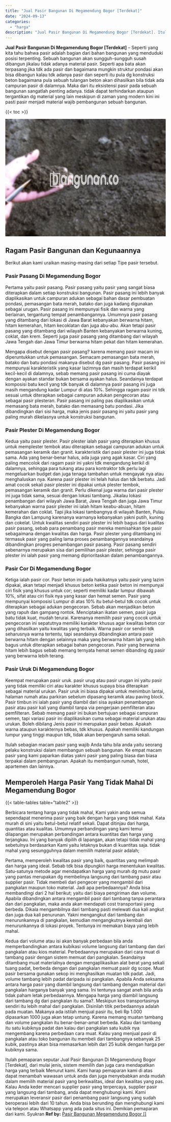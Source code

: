 ```yaml
---
title: "Jual Pasir Bangunan Di Megamendung Bogor [Terdekat]"
date: "2024-09-13"
categories: 
  - "harga"
description: "Jual Pasir Bangunan Di Megamendung Bogor [Terdekat]. Itulah pemaparan seputar Jual Pasir Bangunan Di Megamendung Bogor [Terdekat], dari mulai jenis, sistem..."
---
```


**Jual Pasir Bangunan Di Megamendung Bogor \[Terdekat\]** – Seperti yang kita tahu bahwa pasir adalah bagian dari bahan bangunan yang menduduki posisi terpenting. Sebuah bangunan akan sungguh-sungguh susah dibangun jikalau tidak adanya material pasir. Seperti apa bata akan terpasang jika tdk ada pasir dan bagaimana mungkin struktur pondasi akan bisa dibangun kalau tdk adanya pasir dan seperti itu pula dg konstruksi beton bagaimana pula sebuah tulangan beton akan dihasilkan bila tidak ada campuran pasir di dalamnya. Maka dari itu eksistensi pasir pada sebuah bangunan sangatlah penting adanya. tidak dapat terhindarkan ataupun tergantikan dg material yang lain meskipun di zaman yang modern kini ini pasti pasir menjadi material wajib pembangunan sebuah bangunan.

{{< toc >}}

![Jual Pasir Bangunan Di Megamendung Bogor [Terdekat]](/images/jual-pasir-bangunan-55.png)

## Ragam Pasir Bangunan dan Kegunaannya

Berikut akan kami uraikan masing-masing dari setiap Tipe pasir tersebut.

### Pasir Pasang Di Megamendung Bogor

Pertama yaitu pasir pasang. Pasir pasang yaitu pasir yang sangat biasa diterapkan dalam setiap konstruksi bangunan. Pasir pasang ini lebih banyak diaplikasikan untuk campuran adukan sebagai bahan dasar pembuatan pondasi, pemasangan bata merah, batako dan juga kadang digunakan sebagai urugan. Pasir pasang ini mempunyai fisik dan warna yang berlainan, tergantung tempat penambangannya. Umumnya pasir pasang yang ditambang dari lokasi di Jawa Barat kebanyakan berwarna hitam, hitam kemerahan, hitam kecoklatan dan juga abu-abu. Akan tetapi pasir pasang yang ditambang dari wilayah Banten kebanyakan berwarna kuning, coklat, dan krem. Seperti juga pasir pasang yang ditambang dari wilayah Jawa Tengah dan Jawa Timur berwarna hitam pekat dan hitam kemerahan.

Mengapa disebut dengan pasir pasang? karena memang pasir macam ini diperuntukkan untuk pemasangan. Semacam pemasangan bata merah, batako dan batu pondasi makanya disebut dg pasir pasang. Pasir pasang ini mempunyai karakteristik yang kasar lazimnya dan masih terdapat kerikil kecil-kecil di dalamnya, sebab memang pasir pasang ini cuma diayak dengan ayakan standar bukan bersama ayakan halus. Seandainya terdapat komposisi batu kecil yang tdk banyak di dalamnya pasir pasang ini juga masih mengandung kadar Lumpur di atas 10%. Sehingga ragam pasir ini tdk sesuai untuk diterapkan sebagai campuran adukan pengecoran atau sebagai pasir plesteran. Pasir pasang ini paling pas diaplikasikan untuk memasang bata merah, batako dan memasang batu pondasi. Jika dibandingkan dari sisi harga, maka jenis pasir pasang ini yaitu pasir yang paling murah dikelasnya untuk konstruksi bangunan.

### Pasir Plester Di Megamendung Bogor

Kedua yaitu pasir plester. Pasir plester ialah pasir yang diterapkan khusus untuk memplester tembok atau diterapkan sebagai campuran adukan untuk pemasangan keramik dan granit. karakteristik dari pasir plester ini juga tidak sama. Ada yang benar-benar halus, ada juga yang agak kasar. Ciri yang paling mencolok dari ragam pasir ini yakni tdk mengandung kerikil di dalamnya, sehingga para tukang atau para kontraktor tdk perlu lagi mengeluarkan budget dan juga tenaga tambahan untuk mengayak nya atau menghaluskan nya. Karena pasir plester ini telah halus dan tdk berbatu. Jadi amat cocok sekali pasir plester ini dipakai untuk plester tembok, pemasangan keramik dan granit. Perlu dikenal juga warna dari pasir plester ini juga tidak sama, sesuai dengan lokasi tambang. Jikalau lokasi penambangan dari wilayah Jawa Barat, Jawa Tengah dan juga Jawa Timur kebanyakan warna pasir plester ini ialah hitam keabu-abuan, hitam kemerahan dan coklat. Tapi jika lokasi tambangnya di wilayah Banten, Pulau Bangka dan Lampung karenanya warnanya kebanyakan yakni putih, kuning dan cokelat. Untuk kwalitas sendiri pasir plester ini lebih bagus dari kualitas pasir pasang, sebab para penambang pasir mereka memisahkan tipe pasir sebagaimana dengan kwalitas dan harga. Pasir plester yang ditambang ini termasuk pasir yang paling lama proses penambangannya seandainya dibandingkan progres penambangan pasir pasang. Pasir pasang sendiri sebenarnya merupakan sisa dari pemilihan pasir plester, sehingga pasir plester ini ialah pasir yang memang diprioritaskan dalam penambangannya.

### Pasir Cor Di Megamendung Bogor

Ketiga ialah pasir cor. Pasir beton ini pada hakikatnya yaitu pasir yang lazim dipakai, akan tetapi menjadi khusus beton ketika pasir beton ini mempunyai ciri fisik yang khusus untuk cor; seperti memiliki kadar lumpur dibawah 10%, sifat atau ciri fisik nya yang kasar dan hemat semen. Pasir yang mempunyai komposisi Lumpur di atas 10% itu betul-betul tdk cocok untuk diterapkan sebagai adukan pengecoran. Sebab akan menjadikan beton yang rapuh dan gampang rontok. Menciptakan ikatan semen, pasir juga batu tidak kuat, mudah terurai. Karenanya memilih pasir yang cocok untuk pengecoran ini sepatutnya memiliki karakter khusus agar kwalitas beton cor yang dihasilkan yaitu kwalitas yang terbaik. Warna pasir cor sendiri tdk seharusnya warna tertentu, tapi seandainya dibandingkan antara pasir berwarna hitam dengan selainnya maka yang berwarna hitam lah yang lebih bagus untuk diterapkan sebagai bahan pengecoran. Pasir yang berwarna hitam lebih bagus sebab memang ternyata hemat semen dibanding dg pasir yang berwarna lebih terang.

### Pasir Uruk Di Megamendung Bogor

Keempat merupakan pasir uruk. pasir urug atau pasir urugan ini yaitu pasir yang tidak memiliki ciri atau karakter khusus supaya bisa diterapkan sebagai material urukan. Pasir uruk ini biasa dipakai untuk menimbun lantai, halaman rumah atau parkiran sebelum dipasang keramik atau paving block. Pasir timbun ini ialah pasir yang diambil dari sisa ayakan penambangan pasir atau pasir kali yang diambil tanpa via pengerjaan pemfilteran atau pemfilteran. Sebab memang pasir ini bukan bertujuan sebagai campuran semen, tapi variasi pasir ini diaplikasikan cuma sebagai material urukan atau urukan. Boleh dibilang Jenis pasir ini merupakan pasir bebas. Apakah warna ataupun karakternya bebas, tdk khusus. Apakah memiliki kandungan lumpur yang tinggi maupun tdk, tidak akan berpengaruh sama sekali.

Itulah sebagian macam pasir yang wajib Anda tahu bila anda yaitu seorang pelaku konstruksi dalam membangun sebuah bangunan. Ke empat macam pasir yang kami paparkan diatas yakni pasir yang paling biasa dan biasa terpakai dalam pembangunan. Apakah itu membangun rumah, hotel, apartemen dan lainnya.

## Memperoleh Harga Pasir Yang Tidak Mahal Di Megamendung Bogor

{{< table-tables table="table2" >}}

Berbicara tentang harga yang tidak mahal, Kami yakin anda semua sependapat menerima pasir yang baik dengan harga yang tidak mahal. Kata murah di sini yaitu betul-betul relatif sekali. Dapat ditinjau dari harga, quantitas atau kualitas. Umumnya perbandingan yang kami temui dilapangan merupakan perbandingan antara kuantitas dan harga yang terjangkau. Ini yang banyak dipilih di lapangan, akan tetapi tidak mahal yang sebetulnya berdasarkan Kami yaitu letaknya bukan di kuantitas saja. tidak mahal yang sesungguhnya dalam memilih material pasir adalah;

Pertama, memperoleh kwalitas pasir yang baik, quantitas yang melimpah dan harga yang ideal. Sebab tdk bisa dipungkiri harga menentukan kwalitas. Satu-satunya metode agar mendapatkan harga yang murah dg mutu pasir yang pantas merupakan dg membelinya langsung dari tambang pasir atau supplier pasir. Tidak membeli dari pengecer yang mengambil dari pangkalan maupun toko material. Jadi apa perbedaannya? Anda bisa membandingi dari 2 hal berikut; yaitu dari biaya pengiriman dan volume. Apabila dibandingkan antara mengambil pasir dari tambang tanpa perantara dan dari pangkalan, maka anda akan mendapati cost transportasi yang berbeda. Dikala mengambilnya dari tambang pasti melewati dua kali angkut dan juga dua kali penurunan. Yakni mengangkut dari tambang dan menurunkannya di pangkalan, kemudian mengangkutnya kembali dan menurunkannya di lokasi proyek. Tentunya ini memakan biaya yang lebih mahal.

Kedua dari volume atau isi akan banyak perbedaan bila anda memperbandingkan antara kubikasi volume langsung dari tambang dan dari pangkalan atau kios material. Perbedaannya merupakan dari cara muat di tambang pasir dengan sistem memuat dari pangkalan. Seandainya ditambang muat materialnya dengan mengaplikasikan alat berat yang sekali tuang padat, berbeda dengan dari pangkalan memuat pasir dg scope. Muat pasir bersama gunakan sekop ini menghasilkan muatan tdk padat. Jadi, volume tambang lebih padat daripada isi pangkalan. Apabila Anda seksama antara harga pasir yang diambil langsung dari tambang dengan material dari pangkalan harganya banyak yang sama. Ini tentunya sangat aneh bila anda tidak paham letak perbedaannya. Mengapa harga yang diambil langsung dari tambang dg dari pangkalan itu sama?. Meskipun kos transportasinya sendiri itu lebih mahal dari pangkalan. Disinilah titik perbedaannya adalah pada muatan. Makanya ada istilah menjual pasir itu, beli Rp 1.000 dipasarkan 1000 juga akan tetap untung. Karena memang muatan tambang dan volume pangkalan itu benar-benar-amat berbeda. Kalau dari tambang itu satu kubiknya padat dan kalau dari pangkalan satu kubik nya mengembang karena perbedaan cara muat. Kalau yang menjual pasir di pangkalan atau toko bangunan itu membeli dari tambangnya sebanyak 25 kubik, pastinya akan bisa memasarkan lebih dari 25 kubik dengan harga per kubiknya sama.

Itulah pemaparan seputar Jual Pasir Bangunan Di Megamendung Bogor \[Terdekat\], dari mulai jenis, sistem memilih dan juga cara mendapatkan harga yang terbaik Menurut kami. Kami harap pemaparan kami di atas dapat menambah wawasan untuk anda dan juga menyebabkan anda mudah dalam memilih material pasir yang berkwalitas, ideal dan kwalitas yang pas. Kalau Anda keder mencari supplier pasir yang terpercaya, supplier pasir yang langsung dari tambang, anda dapat menghubungi kami. Kami merupakan leveransir pasir dari penambang pasir langsung yang sudah beroperasi lebih dari 10 tahun. Anda bisa berunding dan menghubungi kami via telepon atau Whatsapp yang ada pada situs ini. Demikian pemaparan dari kami. Syukran
**Ref by:** [Pasir Bangunan Megamendung Bogor []](https://id.wikipedia.org/wiki/Pasir)
